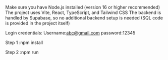 
Make sure you have Node.js installed (version 16 or higher recommended)
The project uses Vite, React, TypeScript, and Tailwind CSS
The backend is handled by Supabase, so no additional backend setup is needed (SQL code is provided in the project itself)

Login credentials:
Username:abc@gmail.com   password:12345


Step 1 :npm install

Step 2 :npm run

 


